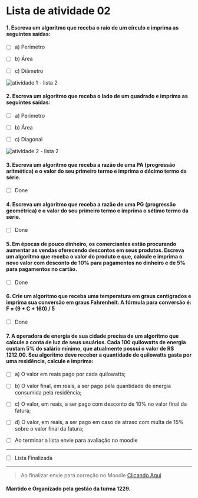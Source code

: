 # Lista de atividade 02

#### 1. Escreva um algoritmo que receba o raio de um círculo e imprima as seguintes saídas:

- [ ] a) Perímetro

- [ ] b) Área

- [ ] c) Diâmetro

![atividade 1 - lista 2 ](https://github.com/ifmscb-ads-turma-1229/primeiro-semestre/blob/main/doc/img/list-02-exer01.png)

#### 2. Escreva um algoritmo que receba o lado de um quadrado e imprima as seguintes saídas:

- [ ] a) Perímetro

- [ ] b) Área

- [ ] c) Diagonal

![atividade 2 - lista 2 ](https://github.com/ifmscb-ads-turma-1229/primeiro-semestre/blob/main/doc/img/list-02-exer02.png)

#### 3. Escreva um algoritmo que receba a razão de uma PA (progressão aritmética) e o valor do seu primeiro termo e imprima o décimo termo da série.

- [ ] Done

#### 4. Escreva um algoritmo que receba a razão de uma PG (progressão geométrica) e o valor do seu primeiro termo e imprima o sétimo termo da série.

- [ ] Done

#### 5. Em épocas de pouco dinheiro, os comerciantes estão procurando aumentar as vendas oferecendo descontos em seus produtos. Escreva um algoritmo que receba o valor do produto e que, calcule e imprima o novo valor com desconto de 10% para pagamentos no dinheiro e de 5% para pagamentos no cartão.

- [ ] Done

#### 6. Crie um algoritmo que receba uma temperatura em graus centígrados e imprima sua conversão em graus Fahrenheit. A fórmula para conversão é: F = (9 \* C + 160) / 5

- [ ] Done

#### 7. A operadora de energia de sua cidade precisa de um algoritmo que calcule a conta de luz de seus usuários. Cada 100 quilowatts de energia custam 5% do salário mínimo, que atualmente possui o valor de R$ 1212.00. Seu algoritmo deve receber a quantidade de quilowatts gasta por uma residência, calcule e imprima:

- [ ] a) O valor em reais pago por cada quilowatts;

- [ ] b) O valor final, em reais, a ser pago pela quantidade de energia consumida pela residência;

- [ ] c) O valor, em reais, a ser pago com desconto de 10% no valor final da fatura;

- [ ] d) O valor, em reais, a ser pago em caso de atraso com multa de 15% sobre o valor final da fatura;

- [ ] Ao terminar a lista envie para avaliação no moodle

---

- [ ] Lista Finalizada

---

> Ao finalizar envie para correção no Moodle [Clicando Aqui](https://ead.ifms.edu.br)

#### Mantido e Organizado pela gestão da turma 1229.
